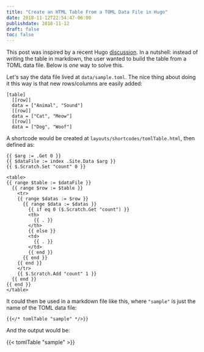 ```yaml
---
title: "Create an HTML Table From a TOML Data File in Hugo"
date: 2018-11-12T22:54:47-06:00
publishdate: 2018-11-12
draft: false
toc: false
---
```


This post was inspired by a recent Hugo [discussion](https://discourse.gohugo.io/t/how-to-create-tables-more-simpler-without-markdown/15254). In a nutshell: instead of writing the table in markdown, the user wanted to build the table from a TOML data file. Below is _one_ way to solve this. 

<!--more-->

Let's say the data file lived at `data/sample.toml`. The nice thing about doing it this way is that new rows/columns are easily added: 

```
[table]
  [[row]]
  data = ["Animal", "Sound"]
  [[row]]
  data = ["Cat", "Meow"]
  [[row]]
  data = ["Dog", "Woof"]
```

A shortcode would be created at `layouts/shortcodes/tomlTable.html`, then defined as:

```
{{ $arg := .Get 0 }}
{{ $dataFile := index .Site.Data $arg }}
{{ $.Scratch.Set "count" 0 }}

<table>
{{ range $table := $dataFile }}  
  {{ range $row := $table }}
    <tr>
    {{ range $datas := $row }}
      {{ range $data := $datas }}
        {{ if eq 0 ($.Scratch.Get "count") }}
        <th> 
          {{ . }}
        </th>
        {{ else }}
        <td> 
          {{ . }}
        </td>
        {{ end }}
      {{ end }}
    {{ end }}
    </tr>
    {{ $.Scratch.Add "count" 1 }}
  {{ end }}
{{ end }}
</table>
```

It could then be used in a markdown file like this, where `"sample"` is just the name of the TOML data file:

```
{{</* tomlTable "sample" */>}}
```

And the output would be:

{{< tomlTable "sample" >}}
